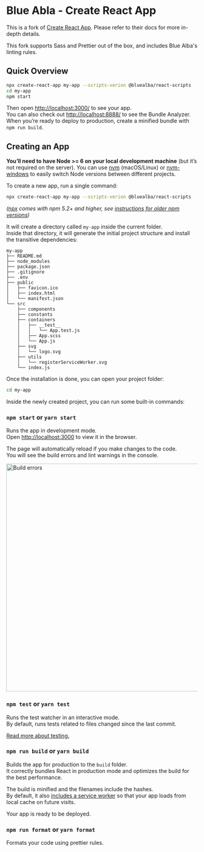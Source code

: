 # Blue Abla - Create React App

This is a fork of [Create React App](https://github.com/facebookincubator/create-react-app/). Please refer to their docs for more in-depth details.

This fork supports Sass and Prettier out of the box, and includes Blue Alba's linting rules.

## Quick Overview

```sh
npx create-react-app my-app --scripts-verion @bluealba/react-scripts
cd my-app
npm start
```
Then open [http://localhost:3000/](http://localhost:3000/) to see your app.<br>
You can also check out [http://localhost:8888/](http://localhost:8888/) to see the Bundle Analyzer.<br>
When you’re ready to deploy to production, create a minified bundle with `npm run build`.

## Creating an App

**You’ll need to have Node >= 6 on your local development machine** (but it’s not required on the server). You can use [nvm](https://github.com/creationix/nvm#installation) (macOS/Linux) or [nvm-windows](https://github.com/coreybutler/nvm-windows#node-version-manager-nvm-for-windows) to easily switch Node versions between different projects.

To create a new app, run a single command:

```sh
npx create-react-app my-app --scripts-verion @bluealba/react-scripts
```

*([npx](https://medium.com/@maybekatz/introducing-npx-an-npm-package-runner-55f7d4bd282b) comes with npm 5.2+ and higher, see [instructions for older npm versions](https://gist.github.com/gaearon/4064d3c23a77c74a3614c498a8bb1c5f))*

It will create a directory called `my-app` inside the current folder.<br>
Inside that directory, it will generate the initial project structure and install the transitive dependencies:

```
my-app
├── README.md
├── node_modules
├── package.json
├── .gitignore
├── .env
├── public
│   ├── favicon.ico
│   ├── index.html
│   └── manifest.json
└── src
    ├── components
    ├── constants
    ├── containers
    │   ├── __test__
    │   │   └── App.test.js
    │   ├── App.scss
    │   └── App.js
    ├── svg
    │   └── logo.svg
    ├── utils
    │   └── registerServiceWorker.svg
    └── index.js
```

Once the installation is done, you can open your project folder:

```sh
cd my-app
```

Inside the newly created project, you can run some built-in commands:

### `npm start` or `yarn start`

Runs the app in development mode.<br>
Open [http://localhost:3000](http://localhost:3000) to view it in the browser.

The page will automatically reload if you make changes to the code.<br>
You will see the build errors and lint warnings in the console.

<img src='https://camo.githubusercontent.com/41678b3254cf583d3186c365528553c7ada53c6e/687474703a2f2f692e696d6775722e636f6d2f466e4c566677362e706e67' width='600' alt='Build errors'>

### `npm test` or `yarn test`

Runs the test watcher in an interactive mode.<br>
By default, runs tests related to files changed since the last commit.

[Read more about testing.](https://github.com/facebookincubator/create-react-app/blob/master/packages/react-scripts/template/README.md#running-tests)

### `npm run build` or `yarn build`

Builds the app for production to the `build` folder.<br>
It correctly bundles React in production mode and optimizes the build for the best performance.

The build is minified and the filenames include the hashes.<br>
By default, it also [includes a service worker](https://github.com/facebookincubator/create-react-app/blob/master/packages/react-scripts/template/README.md#making-a-progressive-web-app) so that your app loads from local cache on future visits.

Your app is ready to be deployed.

### `npm run format` or `yarn format`

Formats your code using prettier rules.
